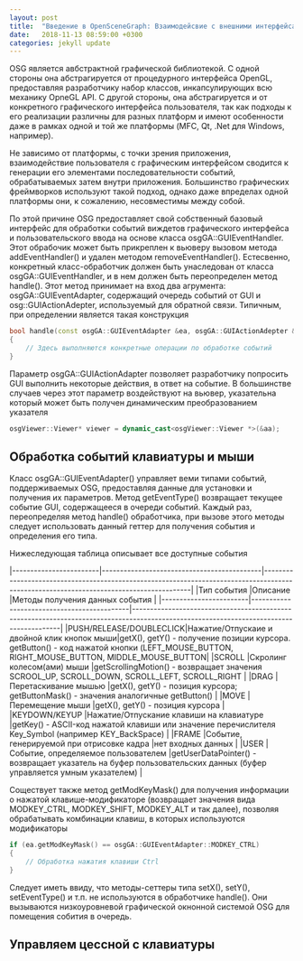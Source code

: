 ```yaml
---
layout: post
title:  "Введение в OpenSceneGraph: Взаимодейсвие с внешними интерфейсами - основы"
date:   2018-11-13 08:59:00 +0300
categories: jekyll update
---
```


OSG является авбстрактной графической библиотекой. С одной стороны она абстрагируется от процедурного интерфейса OpenGL, предоставляя разработчику набор классов, инкапсулирующих всю механику OpneGL API. С другой стороны, она абстрагируется и от конкретного графического интерфейса пользователя, так как подходы к его реализации различны для разных платформ и имеют особенности даже в рамках одной и той же платформы (MFC, Qt, .Net для Windows, например).

Не зависимо от платформы, с точки зрения приложения, взаимодействие пользователя с графическим интерфейсом сводится к генерации его элементами последовательности событий, обрабатываемых затем внутри приложения. Большинство графических фреймворков используют такой подход, однако даже впределах одной платформы они, к сожалению, несовместимы между собой.

По этой причине OSG предоставляет свой собственный базовый интерфейс для обработки событий виждетов графического интерфейса и пользовательского ввода на основе класса osgGA::GUIEventHandler. Этот обрабочик может быть прикреплен к вьюверу вызовом метода addEventHandler() и удален методом removeEventHandler(). Естесвенно, конкретный класс-обработчик должен быть унаследован от класса osgGA::GUIEventHandler, и в нем должен быть переопределен метод handle(). Этот метод принимает на вход два агрумента: osgGA::GUIEventAdapter, содержащий очередь событий от GUI и osg::GUIActionAdepter, используемый для обратной связи. Типичным, при определении является такая конструкция

```cpp
bool handle(const osgGA::GUIEventAdapter &ea, osgGA::GUIActionAdepter &aa)
{
	// Здесь выполняются конкретные операции по обработке событий
}
```  

Параметр osgGA::GUIActionAdapter позволяет разработчику попросить GUI выполнить некоторые действия, в ответ на событие. В большинстве случаев через этот параметр воздействуют на вьювер, указательна который может быть получен динамическим преобразованием указателя

```cpp
osgViewer::Viewer* viewer = dynamic_cast<osgViewer::Viewer *>(&aa);
```

## Обработка событий клавиатуры и мыши

Класс osgGA::GUIEventAdapter() управляет веми типами событий, поддерживаемых OSG, предоставляя данные для установки и получения их параметров. Метод getEventType() возвращает текущее событие GUI, содержащееся в очереди событий. Каждый раз, переопределяя метод handle() обработчика, при вызове этого методы следует использовать данный геттер для получения события и определения его типа.

Нижеследующая таблица описывает все доступные события

|------------------------|--------------------------------------------|----------------------------------------------------------------------------------------------------------------------------------------|
|Тип события             |Описание                                    |Методы получения данных события                                                                                                         |
|------------------------|--------------------------------------------|----------------------------------------------------------------------------------------------------------------------------------------|
|PUSH/RELEASE/DOUBLECLICK|Нажатие/Отпускаие и двойной клик кнопок мыши|getX(), getY() - получение позиции курсора. getButton() - код нажатой кнопки (LEFT_MOUSE_BUTTON, RIGHT_MOUSE_BUTTON, MIDDLE_MOUSE_BUTTON|
|SCROLL                  |Скролинг колесом(ами) мыши                  |getScrollingMotion() - возвращает значения SCROOL_UP, SCROLL_DOWN, SCROLL_LEFT, SCROLL_RIGHT                                            |
|DRAG                    |Перетаскивание мышью                        |getX(), getY() - позиция курсора; getButtonMask() - значения аналогичные getButton()                                                    |
|MOVE                    |Перемещение мыши                            |getX(), getY() - позиция курсора                                                                                                        |
|KEYDOWN/KEYUP           |Нажатие/Отпускание клавиши на клавиатуре    |getKey() - ASCII-код нажатой клавиши или значение перечислителя Key_Symbol (например KEY_BackSpace)                                     |
|FRAME                   |Событие, генерируемой при отрисовке кадра   |нет входных данных                                                                                                                      |
|USER                    |Событие, определяемое пользователем         |getUserDataPointer() - возвращает указатель на буфер пользовательских данных (буфер управляется умным указателем)                       |

Соществует также метод getModKeyMask() для получения информации о нажатой клавише-модификаторе (возвращает значения вида MODKEY_CTRL, MODKEY_SHIFT, MODKEY_ALT и так далее), позволяя обрабатывать комбинации клавиш, в которых используются модификаторы

```cpp
if (ea.getModKeyMask() == osgGA::GUIEventAdapter::MODKEY_CTRL)
{
	// Обработка нажатия клавиши Ctrl
}
```

Следует иметь ввиду, что методы-сеттеры типа setX(), setY(), setEventType() и т.п. не используются в обработчике handle(). Они вызываются низкоуровневой графической окнонной системой OSG для помещения собития в очередь.

## Управляем цессной с клавиатуры


